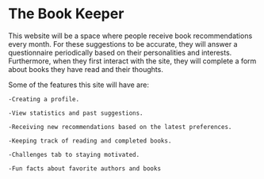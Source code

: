 # The Book Keeper 

This website will be a space where people receive book recommendations every month. 
For these suggestions to be accurate, they will answer a questionnaire periodically based on their personalities and interests.  Furthermore, when they first interact with the site, they will complete a form about books they have read and their thoughts.

Some of the features this site will have are: 

    -Creating a profile.

    -View statistics and past suggestions.

    -Receiving new recommendations based on the latest preferences.

    -Keeping track of reading and completed books.

    -Challenges tab to staying motivated.

    -Fun facts about favorite authors and books
